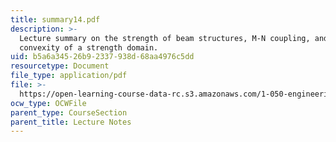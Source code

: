 ```yaml
---
title: summary14.pdf
description: >-
  Lecture summary on the strength of beam structures, M-N coupling, and
  convexity of a strength domain.
uid: b5a6a345-26b9-2337-938d-68aa4976c5dd
resourcetype: Document
file_type: application/pdf
file: >-
  https://open-learning-course-data-rc.s3.amazonaws.com/1-050-engineering-mechanics-i-fall-2007/b5a6a34526b92337938d68aa4976c5dd_summary14.pdf
ocw_type: OCWFile
parent_type: CourseSection
parent_title: Lecture Notes
---
```

